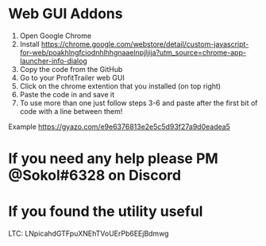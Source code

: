 # Web GUI Addons
1. Open Google Chrome
2. Install https://chrome.google.com/webstore/detail/custom-javascript-for-web/poakhlngfciodnhlhhgnaaelnpjljija?utm_source=chrome-app-launcher-info-dialog
3. Copy the code from the GitHub
4. Go to your ProfitTrailer web GUI
5. Click on the chrome extention that you installed (on top right)
6. Paste the code in and save it
7. To use more than one just follow steps 3-6 and paste after the first bit of code with a line between them!

Example https://gyazo.com/e9e6376813e2e5c5d93f27a9d0eadea5

# If you need any help please PM @Sokol#6328 on Discord

# If you found the utility useful

LTC: LNpicahdGTFpuXNEhTVoUErPb6EEjBdmwg
